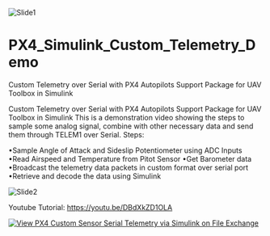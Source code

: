 ![Slide1](https://user-images.githubusercontent.com/30341941/133135737-06185556-3bdf-49e4-89ec-40094075436e.JPG)
# PX4_Simulink_Custom_Telemetry_Demo
Custom Telemetry over Serial with PX4 Autopilots Support Package for UAV Toolbox in Simulink

Custom Telemetry over Serial with PX4 Autopilots Support Package for UAV Toolbox in Simulink 
This is a demonstration video showing the steps to sample some analog signal, combine with other necessary data and send them through TELEM1 over Serial.
Steps:

•Sample Angle of Attack and Sideslip Potentiometer using ADC Inputs
•Read Airspeed and Temperature from Pitot Sensor
•Get Barometer data
•Broadcast the telemetry data packets in custom format over serial port
•Retrieve and decode the data using Simulink

![Slide2](https://user-images.githubusercontent.com/30341941/133135826-97f7f026-1d4e-4c85-a617-63d51d988942.JPG)

Youtube Tutorial:
https://youtu.be/DBdXkZD1OLA 

[![View PX4 Custom  Sensor Serial Telemetry via Simulink  on File Exchange](https://www.mathworks.com/matlabcentral/images/matlab-file-exchange.svg)](https://nl.mathworks.com/matlabcentral/fileexchange/99144-px4-custom-sensor-serial-telemetry-via-simulink)
